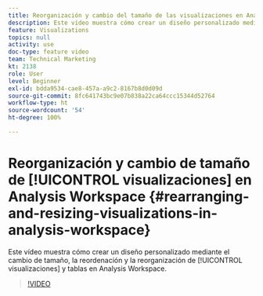 ```yaml
---
title: Reorganización y cambio del tamaño de las visualizaciones en Analysis Workspace
description: Este vídeo muestra cómo crear un diseño personalizado mediante el cambio de tamaño, la reordenación y la reorganización de visualizaciones y tablas en Analysis Workspace.
feature: Visualizations
topics: null
activity: use
doc-type: feature video
team: Technical Marketing
kt: 2138
role: User
level: Beginner
exl-id: bdda9534-cae8-457a-a9c2-8167b8d0d09d
source-git-commit: 8fc641743bc9e07b838a22ca64ccc15344d52764
workflow-type: ht
source-wordcount: '54'
ht-degree: 100%

---
```


# Reorganización y cambio de tamaño de [!UICONTROL visualizaciones] en Analysis Workspace {#rearranging-and-resizing-visualizations-in-analysis-workspace}

Este vídeo muestra cómo crear un diseño personalizado mediante el cambio de tamaño, la reordenación y la reorganización de [!UICONTROL visualizaciones] y tablas en Analysis Workspace.

>[!VIDEO](https://video.tv.adobe.com/v/24707/?quality=12&learn=on)
